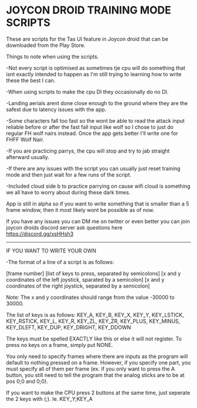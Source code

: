 # JOYCON DROID TRAINING MODE SCRIPTS

These are scripts for the Tas UI feature in Joycon droid that can be downloaded from the Play Store.

Things to note when using the scripts.

-Not every script is optimised as sometimes tje cpu will do something that isnt exactly intended to happen as I'm still trying to learning how to write these the best I can.

-When using scripts to make the cpu DI they occasionally do no DI.

-Landing aerials arent done close enough to the ground where they are the safest due to latency issues with the app.

-Some characters fall too fast so the wont be able to read the attack input reliable before or after the fast fall input like wolf so I chose to just do regular FH wolf nairs instead. Once the app gets better I'll write one for FHFF Wolf Nair.

-If you are practicing parrys, the  cpu will stop and try to jab straight afterward usually.

-If there are any issues with the script you can usually just reset training mode and then just wait for a few runs of the script.

-Included cloud side b to practice parrying on cause wifi cloud is something we all have to worry about during these dark times.

App is still in alpha so if you want to write something that is smaller than a 5 frame window, then it most likely wont be possible as of now.

If you have any issues you can DM me on twitter or even better you can join joycon droids discord server ask questions here https://discord.gg/xsHHsh3

________________________________________________________________________________________________________________________________________


IF YOU WANT TO WRITE YOUR OWN

-The format of a line of a script is as follows:

[frame number] [list of keys to press, separated by semicolons] [x and y coordinates of the left joystick, sparated by a semicolon] [x and y coordinates of the right joystick, separated by a semicolon]

Note: The x and y coordinates should range from the value -30000 to 30000.

The list of keys is as follows: KEY_A, KEY_B, KEY_X, KEY_Y, KEY_LSTICK, KEY_RSTICK, KEY_L, KEY_R, KEY_ZL, KEY_ZR, KEY_PLUS, KEY_MINUS, KEY_DLEFT, KEY_DUP, KEY_DRIGHT, KEY_DDOWN

The keys must be spelled EXACTLY like this or else it will not register. To press no keys on a frame, simply put NONE.

You only need to specify frames where there are inputs as the program will default to nothing pressed on a frame. However, if you specify one part, you must specify all of them per frame (ex. if you only want to press the A button, you still need to tell the program that the analog sticks are to be at pos 0;0 and 0;0).

If you want to make the CPU press 2 buttons at the same time, just seperate the 2 keys with (;). Ie. KEY_Y;KEY_A
